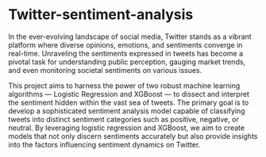 # Twitter-sentiment-analysis

In the ever-evolving landscape of social media, Twitter stands as a vibrant platform where diverse opinions, emotions, and sentiments converge in real-time. Unraveling the sentiments expressed in tweets has become a pivotal task for understanding public perception, gauging market trends, and even monitoring societal sentiments on various issues.

This project aims to harness the power of two robust machine learning algorithms — Logistic Regression and XGBoost — to dissect and interpret the sentiment hidden within the vast sea of tweets. The primary goal is to develop a sophisticated sentiment analysis model capable of classifying tweets into distinct sentiment categories such as positive, negative, or neutral. By leveraging logistic regression and XGBoost, we aim to create models that not only discern sentiments accurately but also provide insights into the factors influencing sentiment dynamics on Twitter.
